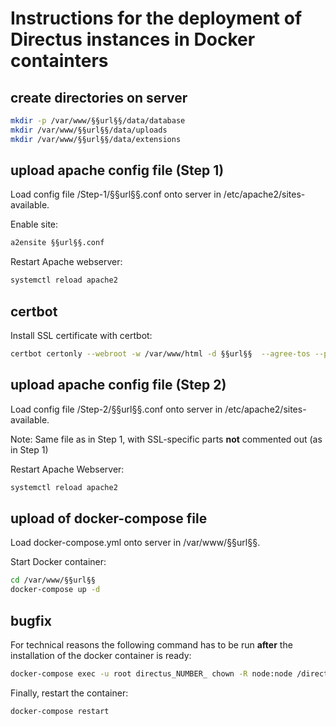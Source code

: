 # Instructions for the deployment of Directus instances in Docker containters

## create directories on server

```sh
mkdir -p /var/www/§§url§§/data/database
mkdir /var/www/§§url§§/data/uploads
mkdir /var/www/§§url§§/data/extensions
```
## upload apache config file (Step 1)

Load config file /Step-1/§§url§§.conf onto server in /etc/apache2/sites-available.

Enable site:

```sh
a2ensite §§url§§.conf
```
Restart Apache webserver:

```sh
systemctl reload apache2
``` 
## certbot

Install SSL certificate with certbot: 

```sh
certbot certonly --webroot -w /var/www/html -d §§url§§  --agree-tos --preferred-challenges http
```
## upload apache config file (Step 2)

Load config file /Step-2/§§url§§.conf onto server in /etc/apache2/sites-available.

Note: Same file as in Step 1, with SSL-specific parts **not** commented out (as in Step 1)

Restart Apache Webserver:

```sh
systemctl reload apache2
``` 

## upload of docker-compose file 

Load docker-compose.yml onto server in /var/www/§§url§§.

Start Docker container:

```sh
cd /var/www/§§url§§
docker-compose up -d
```

## bugfix

For technical reasons the following command has to be run **after** the installation of the docker container is ready:

```sh
docker-compose exec -u root directus_NUMBER_ chown -R node:node /directus/database /directus/extensions /directus/uploads
```
Finally, restart the container:

```sh
docker-compose restart
```